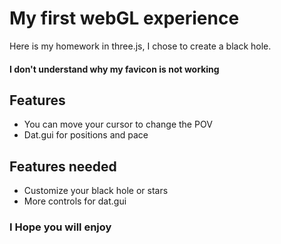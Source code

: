 # My first webGL experience
Here is my homework in three.js, I chose to create a black hole.

#### I don't understand why my favicon is not working

## Features
 - You can move your cursor to change the POV
 - Dat.gui for positions and pace

## Features needed
 - Customize your black hole or stars
 - More controls for dat.gui

### I Hope you will enjoy
